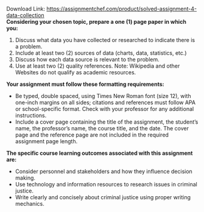 Download Link: https://assignmentchef.com/product/solved-assignment-4-data-collection
<br>
<strong>Considering your chosen topic, prepare a one (1) page paper in which you:</strong>

<ol>

 <li>Discuss what data you have collected or researched to indicate there is a problem.</li>

 <li>Include at least two (2) sources of data (charts, data, statistics, etc.)</li>

 <li>Discuss how each data source is relevant to the problem.</li>

 <li>Use at least two (2) quality references. Note: Wikipedia and other Websites do not qualify as academic resources.</li>

</ol>

<strong>Your assignment must follow these formatting requirements:</strong>

<ul>

 <li>Be typed, double spaced, using Times New Roman font (size 12), with one-inch margins on all sides; citations and references must follow APA or school-specific format. Check with your professor for any additional instructions.</li>

 <li>Include a cover page containing the title of the assignment, the student’s name, the professor’s name, the course title, and the date. The cover page and the reference page are not included in the required assignment page length.</li>

</ul>

<strong>The specific course learning outcomes associated with this assignment are:</strong>

<ul>

 <li>Consider personnel and stakeholders and how they influence decision making.</li>

 <li>Use technology and information resources to research issues in criminal justice.</li>

 <li>Write clearly and concisely about criminal justice using proper writing mechanics.</li>

</ul>